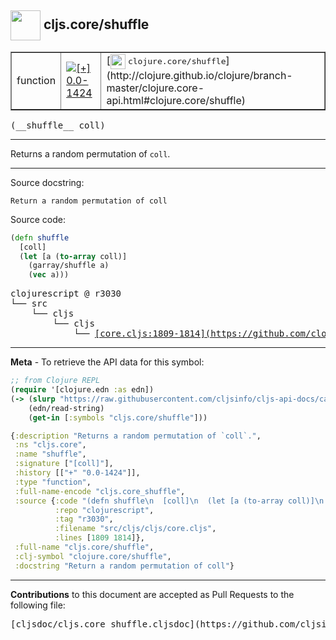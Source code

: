 ## <img width="48px" valign="middle" src="http://i.imgur.com/Hi20huC.png"> cljs.core/shuffle

 <table border="1">
<tr>

<td>function</td>
<td><a href="https://github.com/cljsinfo/cljs-api-docs/tree/0.0-1424"><img valign="middle" alt="[+] 0.0-1424" src="https://img.shields.io/badge/+-0.0--1424-lightgrey.svg"></a> </td>
<td>
[<img height="24px" valign="middle" src="http://i.imgur.com/1GjPKvB.png"> <samp>clojure.core/shuffle</samp>](http://clojure.github.io/clojure/branch-master/clojure.core-api.html#clojure.core/shuffle)
</td>
</tr>
</table>

 <samp>
(__shuffle__ coll)<br>
</samp>

---

Returns a random permutation of `coll`.

---



Source docstring:

```
Return a random permutation of coll
```

Source code:

```clj
(defn shuffle
  [coll]
  (let [a (to-array coll)]
    (garray/shuffle a)
    (vec a)))
```

 <pre>
clojurescript @ r3030
└── src
    └── cljs
        └── cljs
            └── <ins>[core.cljs:1809-1814](https://github.com/clojure/clojurescript/blob/r3030/src/cljs/cljs/core.cljs#L1809-L1814)</ins>
</pre>


---

__Meta__ - To retrieve the API data for this symbol:

```clj
;; from Clojure REPL
(require '[clojure.edn :as edn])
(-> (slurp "https://raw.githubusercontent.com/cljsinfo/cljs-api-docs/catalog/cljs-api.edn")
    (edn/read-string)
    (get-in [:symbols "cljs.core/shuffle"]))
```

```clj
{:description "Returns a random permutation of `coll`.",
 :ns "cljs.core",
 :name "shuffle",
 :signature ["[coll]"],
 :history [["+" "0.0-1424"]],
 :type "function",
 :full-name-encode "cljs.core_shuffle",
 :source {:code "(defn shuffle\n  [coll]\n  (let [a (to-array coll)]\n    (garray/shuffle a)\n    (vec a)))",
          :repo "clojurescript",
          :tag "r3030",
          :filename "src/cljs/cljs/core.cljs",
          :lines [1809 1814]},
 :full-name "cljs.core/shuffle",
 :clj-symbol "clojure.core/shuffle",
 :docstring "Return a random permutation of coll"}

```

---

__Contributions__ to this document are accepted as Pull Requests to the following file:

 <pre>
[cljsdoc/cljs.core_shuffle.cljsdoc](https://github.com/cljsinfo/cljs-api-docs/blob/master/cljsdoc/cljs.core_shuffle.cljsdoc)
</pre>

